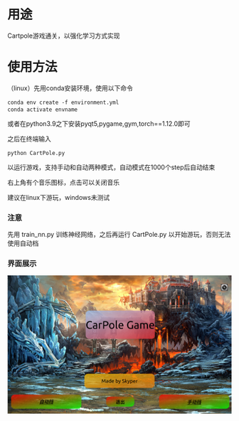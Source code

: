 # 用途

Cartpole游戏通关，以强化学习方式实现

# 使用方法

（linux）先用conda安装环境，使用以下命令
```
conda env create -f environment.yml
conda activate envname
```
或者在python3.9之下安装pyqt5,pygame,gym,torch==1.12.0即可

之后在终端输入
```
python CartPole.py
```
以运行游戏，支持手动和自动两种模式，自动模式在1000个step后自动结束

右上角有个音乐图标，点击可以关闭音乐

建议在linux下游玩，windows未测试
### 注意
先用 train_nn.py 训练神经网络，之后再运行 CartPole.py 以开始游玩，否则无法使用自动档


### 界面展示
![Invalid Image](resources/menu_show.png)
